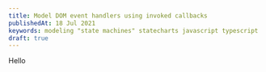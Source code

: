 ```yaml
---
title: Model DOM event handlers using invoked callbacks
publishedAt: 18 Jul 2021
keywords: modeling "state machines" statecharts javascript typescript
draft: true
---
```


Hello
